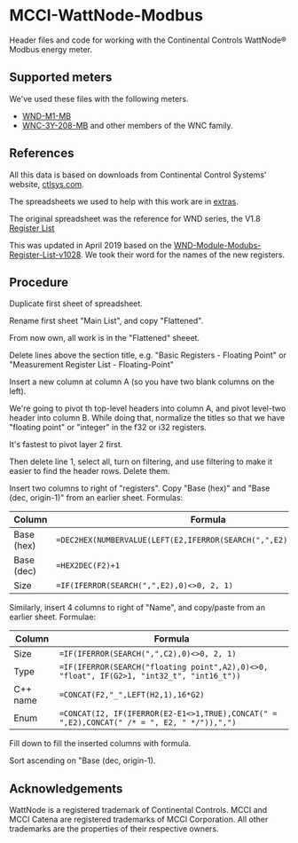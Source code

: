 # MCCI-WattNode-Modbus

Header files and code for working with the Continental Controls WattNode&reg; Modbus energy meter.

## Supported meters

We've used these files with the following meters.

* [WND-M1-MB](https://ctlsys.com/product/wattnode-module-modbus/)
* [WNC-3Y-208-MB](https://ctlsys.com/product/wattnode-modbus/) and other members of the WNC family.

## References

All this data is based on downloads from Continental Control Systems' website, [ctlsys.com](https://www.ctlsys.com).

The spreadsheets we used to help with this work are in [extras](./extras).

The original spreadsheet was the reference for WND series, the V1.8 [Register List](https://r1spn12mh523ib7ly1ip4xkn-wpengine.netdna-ssl.com/wp-content/uploads/2016/10/WNC-Modbus-Register-List-V18.xls)

This was updated in April 2019 based on the [WND-Module-Modubs-Register-List-v1028](https://r1spn12mh523ib7ly1ip4xkn-wpengine.netdna-ssl.com/wp-content/uploads/2017/10/WND-Module-Modbus-Register-List-v1028.xls). We took their word for the names of the new registers.

## Procedure

Duplicate first sheet of spreadsheet.

Rename first sheet "Main List", and copy "Flattened".

From now own, all work is in the "Flattened" sheeet.

Delete lines above the section title, e.g. "Basic Registers - Floating Point" or "Measurement Register List - Floating-Point"

Insert a new column at column A (so you have two blank columns on the left).

We're going to pivot th top-level headers into column A, and pivot level-two header into column B.  While doing that, normalize the titles so that we have "floating point" or "integer"  in the f32 or i32 registers.

It's fastest to pivot layer 2 first.

Then delete line 1, select all, turn on filtering, and use filtering to make it easier to find the header rows. Delete them.

Insert two columns to right of "registers". Copy "Base (hex)" and "Base (dec, origin-1)" from an earlier sheet. Formulas:

Column | Formula
-----|------
Base (hex) | `=DEC2HEX(NUMBERVALUE(LEFT(E2,IFERROR(SEARCH(",",E2)-1,LEN(E2))))-1)`
Base (dec) | `=HEX2DEC(F2)+1`
Size | `=IF(IFERROR(SEARCH(",",E2),0)<>0, 2, 1)`

Similarly, insert 4 columns to right of "Name", and copy/paste from an earlier sheet.  Formulae:

Column | Formula
-----|------
Size | `=IF(IFERROR(SEARCH(",",C2),0)<>0, 2, 1)`
Type | `=IF(IFERROR(SEARCH("floating point",A2),0)<>0, "float", IF(G2>1, "int32_t", "int16_t"))`
C++ name | `=CONCAT(F2,"_",LEFT(H2,1),16*G2)`
Enum | `=CONCAT(I2, IF(IFERROR(E2-E1<>1,TRUE),CONCAT(" = ",E2),CONCAT(" /* = ", E2, " */")),",")`

Fill down to fill the inserted columns with formula.

Sort ascending on "Base (dec, origin-1).

## Acknowledgements

WattNode is a registered trademark of Continental Controls. MCCI and MCCI Catena are registered trademarks of MCCI Corporation. All other trademarks are the properties of their respective owners.